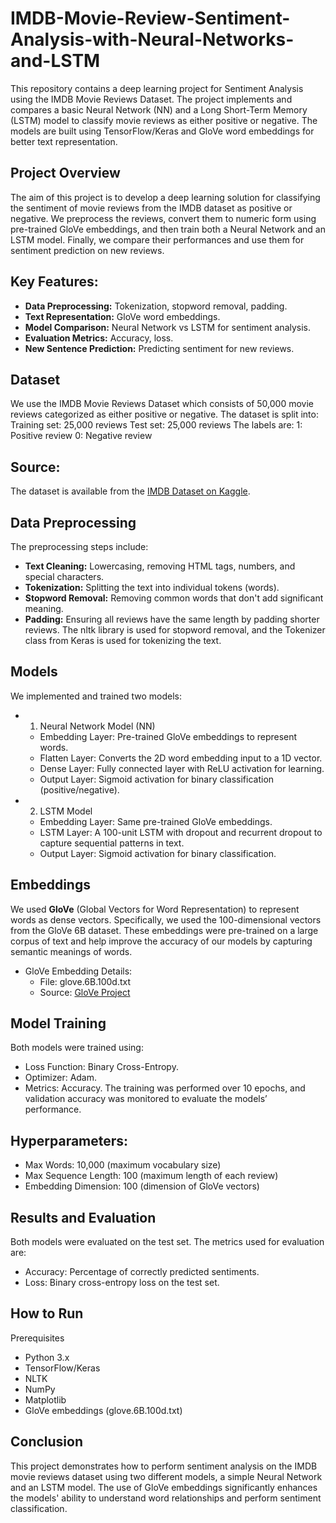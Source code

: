 # IMDB-Movie-Review-Sentiment-Analysis-with-Neural-Networks-and-LSTM
This repository contains a deep learning project for Sentiment Analysis using the IMDB Movie Reviews Dataset. The project implements and compares a basic Neural Network (NN) and a Long Short-Term Memory (LSTM) model to classify movie reviews as either positive or negative. The models are built using TensorFlow/Keras and GloVe word embeddings for better text representation.

## Project Overview
The aim of this project is to develop a deep learning solution for classifying the sentiment of movie reviews from the IMDB dataset as positive or negative. We preprocess the reviews, convert them to numeric form using pre-trained GloVe embeddings, and then train both a Neural Network and an LSTM model. Finally, we compare their performances and use them for sentiment prediction on new reviews.

## Key Features:
* **Data Preprocessing:** Tokenization, stopword removal, padding.
* **Text Representation:** GloVe word embeddings.
* **Model Comparison:** Neural Network vs LSTM for sentiment analysis.
* **Evaluation Metrics:** Accuracy, loss.
* **New Sentence Prediction:** Predicting sentiment for new reviews.

## Dataset
We use the IMDB Movie Reviews Dataset which consists of 50,000 movie reviews categorized as either positive or negative. The dataset is split into:
Training set: 25,000 reviews
Test set: 25,000 reviews
The labels are:
1: Positive review
0: Negative review

## Source:
The dataset is available from the [IMDB Dataset on Kaggle]((https://www.kaggle.com/datasets/lakshmi25npathi/imdb-dataset-of-50k-movie-reviews)).

## Data Preprocessing
The preprocessing steps include:
* **Text Cleaning:** Lowercasing, removing HTML tags, numbers, and special characters.
* **Tokenization:** Splitting the text into individual tokens (words).
* **Stopword Removal:** Removing common words that don't add significant meaning.
* **Padding:** Ensuring all reviews have the same length by padding shorter reviews.
The nltk library is used for stopword removal, and the Tokenizer class from Keras is used for tokenizing the text.

## Models
We implemented and trained two models:
* 1. Neural Network Model (NN)
  * Embedding Layer: Pre-trained GloVe embeddings to represent words.
  * Flatten Layer: Converts the 2D word embedding input to a 1D vector.
  * Dense Layer: Fully connected layer with ReLU activation for learning.
  * Output Layer: Sigmoid activation for binary classification (positive/negative).
* 2. LSTM Model
  * Embedding Layer: Same pre-trained GloVe embeddings.
  * LSTM Layer: A 100-unit LSTM with dropout and recurrent dropout to capture sequential patterns in text.
  * Output Layer: Sigmoid activation for binary classification.
  
## Embeddings
We used **GloVe** (Global Vectors for Word Representation) to represent words as dense vectors. Specifically, we used the 100-dimensional vectors from the GloVe 6B dataset. These embeddings were pre-trained on a large corpus of text and help improve the accuracy of our models by capturing semantic meanings of words.

* GloVe Embedding Details:
  * File: glove.6B.100d.txt
  * Source: [GloVe Project](https://nlp.stanford.edu/projects/glove/)

## Model Training
Both models were trained using:
* Loss Function: Binary Cross-Entropy.
* Optimizer: Adam.
* Metrics: Accuracy.
The training was performed over 10 epochs, and validation accuracy was monitored to evaluate the models’ performance.

## Hyperparameters:
* Max Words: 10,000 (maximum vocabulary size)
* Max Sequence Length: 100 (maximum length of each review)
* Embedding Dimension: 100 (dimension of GloVe vectors)

## Results and Evaluation
Both models were evaluated on the test set. The metrics used for evaluation are:
* Accuracy: Percentage of correctly predicted sentiments.
* Loss: Binary cross-entropy loss on the test set.

## How to Run
Prerequisites
* Python 3.x
* TensorFlow/Keras
* NLTK
* NumPy
* Matplotlib
* GloVe embeddings (glove.6B.100d.txt)

## Conclusion
This project demonstrates how to perform sentiment analysis on the IMDB movie reviews dataset using two different models, a simple Neural Network and an LSTM model. The use of GloVe embeddings significantly enhances the models' ability to understand word relationships and perform sentiment classification.
